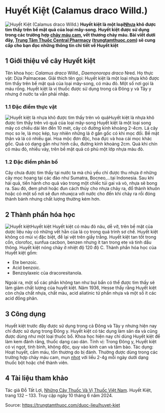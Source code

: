 # Huyết Kiệt (Calamus draco Willd.)

![Huyết Kiệt \(Calamus draco Willd.\)](https://trungtamthuoc.com/images/others/duoc-lieu-huyet-kiet-2853.jpg)
**Huyết kiệt là một loại[Nhựa](https://trungtamthuoc.com/hoat-chat/nhua "Nhựa") khô được tìm thấy trên bề mặt quả của loại mây-song. Huyết kiệt được sử dụng trong các trường hợp [chảy máu cam](https://trungtamthuoc.com/bai-viet/chay-mau-cam-nguyen-nhan-dieu-tri-va-phong-ngua "chảy máu cam"), vết thương chảy máu. Bài viết dưới đây, [Trung Tâm Thuốc Central Pharmacy](https://trungtamthuoc.com/ "Trung Tâm Thuốc Central Pharmacy") ([trungtamthuoc.com](https://trungtamthuoc.com/ "trungtamthuoc.com")) sẽ cung cấp cho bạn đọc những thông tin chi tiết về Huyết kiệt**
##  1 Giới thiệu về cây Huyết kiệt
Tên khoa học: _Calamus draco_ Willd., _Daemonorops draco_ Nred.
Họ thực vật: Dừa Palmaceae.
Giải thích tên gọi: Huyết kiệt là một loại nhựa khô được tìm thấy trên bề mặt quả của loại mây-song, có màu đỏ. Một số nơi gọi là máu rồng.
Huyết kiệt là vị thuốc được sử dụng trong cả Đông y và Tây y nhưng ở nước ta vẫn phải nhập.
### 1.1 Đặc điểm thực vật
![Huyết kiệt là nhựa khô được tìm thấy trên vỏ quả](https://trungtamthuoc.com/images/item/duoc-lieu-huyet-kiet-0.jpg)Huyết kiệt là nhựa khô được tìm thấy trên vỏ quả của loại mây-song
Huyết kiệt là một loại song mây có chiều dài lên đến 10 mét, cây có đường kính khoảng 2-4cm.
Lá cây mọc so le, lá mọc kép, tuy nhiên những lá ở gần gốc có khi mọc đối. Bề mặt thân và lá có nhiều gai.
Hoa mộc đơn độc, hoa đực và hoa cái mọc khác gốc.
Quả có dạng gần như hình cầu, đường kính khoảng 2cm. Quả khi chín có màu đỏ, nhiều vảy, trên bề mặt quả có phủ một lớp nhựa màu đỏ.
### 1.2 Đặc điểm phân bố
Cây chưa được tìm thấy tại nước ta mà chủ yếu chỉ được thu nhựa ở những cây mọc hoang tại các đảo như Sumatra, Bocneo,...tại Indonesia.
Sau khi hái quả, tiến hành cho quả vào trong một chiếc túi gai và vò, nhựa sẽ bong ra. Sau đó, đem phơi hoặc đun cách thủy cho nhựa chảy ra, đổ thành khuôn hoặc có một số nơi sẽ đun nhuwjca với nước cho đến khi chảy ra rồi đóng thành bánh nhưng chất lượng thường kém hơn.
##  2 Thành phần hóa học
![Huyết kiệt](https://trungtamthuoc.com/images/item/duoc-lieu-huyet-kiet-1.jpg)Huyết kiệt
Huyết kiệt có màu đỏ nâu, dễ vỡ, trên bề mặt của dược liệu này có những vết hằn của lá cọ trong quá trình sơ chế. Huyết kiệt không có mùi vị đặc biệt, để lại vệt trên giấy trắng.
Huyết kiệt tan tốt trong cồn, clorofoc, sunfua cacbon, benzen nhưng ít tan trong ete và tinh dầu thông.
Huyết kiệt nóng chảy ở nhiệt độ 120 độ C.
Thành phần hóa học của Huyết kiệt gồm:
  * Ete benzoic.
  * Acid benzoic.
  * Benzoylaxeic của dracoresitanola.


Ngoài ra, một số các phần không tan như bụi bẩn có thể được tìm thấy sẽ làm giảm chất lượng của huyết kiệt.
Năm 1936, Hesse thấy rằng Huyết kiệt còn chứa chất nhựa, chất màu, acid aliatinic từ phần nhựa và một số ít các acid đồng phân.
##  3 Công dụng
Huyết kiệt trước đây được sử dụng trong cả Đông và Tây y nhưng hiện nay chỉ được sử dụng trong Đông y.
Huyết kiệt có tác dụng làm săn da và cũng được dùng như một loại thuốc bổ.
Khoa học hiện nay chỉ dùng Huyết kiệt để làm kem đánh răng, thuốc dạng cao dán.
Tính vị: Trong Đông y, Huyết kiệt có vị ngọt, tính bình, không độc, quy vào kinh can và tâm bào.
Tác dụng: Hoạt huyết, cầm máu, tổn thương do bị đánh. Thường được dùng trong các trường hợp chảy máu cam, mụn [nhọt](https://trungtamthuoc.com/bai-viet/nhot "nhọt") với liều 2-4g mỗi ngày dưới dạng thuốc bột hoặc chế thành viên.
##  4 Tài liệu tham khảo
Tác giả Đỗ Tất Lợi, [Những Cây Thuốc Và Vị Thuốc Việt Nam](https://trungtamthuoc.com/duoc-lieu "Những Cây Thuốc Và Vị Thuốc Việt Nam"). Huyết Kiệt, trang 132 – 133. Truy cập ngày 10 tháng 6 năm 2024.


Source: https://trungtamthuoc.com/duoc-lieu/huyet-kiet